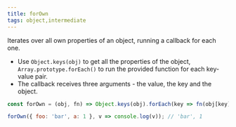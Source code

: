 ```yaml
---
title: forOwn
tags: object,intermediate
---
```


Iterates over all own properties of an object, running a callback for each one.

- Use `Object.keys(obj)` to get all the properties of the object, `Array.prototype.forEach()` to run the provided function for each key-value pair.
- The callback receives three arguments - the value, the key and the object.

```js
const forOwn = (obj, fn) => Object.keys(obj).forEach(key => fn(obj[key], key, obj));
```

```js
forOwn({ foo: 'bar', a: 1 }, v => console.log(v)); // 'bar', 1
```
